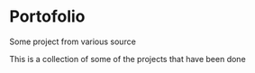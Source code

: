 # Portofolio

Some project from various source

This is a collection of some of the projects that have been done
